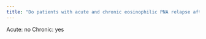 ```yaml
---
title: "Do patients with acute and chronic eosinophilic PNA relapse after steroid cessation?"
---
```

Acute: no
Chronic: yes

